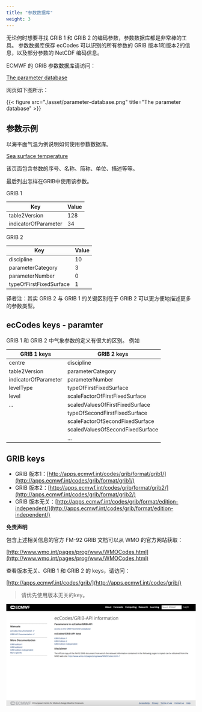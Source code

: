 ```yaml
---
title: "参数数据库"
weight: 3
---
```


无论何时想要寻找 GRIB 1 和 GRIB 2 的编码参数，参数数据库都是非常棒的工具。
参数数据库保存 ecCodes 可以识别的所有参数的 GRIB 版本1和版本2的信息，以及部分参数的 NetCDF 编码信息。

ECMWF 的 GRIB 参数数据库请访问：

[The parameter database](https://apps.ecmwf.int/codes/grib/param-db)

网页如下图所示：

{{< figure src="./asset/parameter-database.png" 
    title="The parameter database" >}}

## 参数示例

以海平面气温为例说明如何使用参数数据库。

[Sea surface temperature](https://apps.ecmwf.int/codes/grib/param-db?id=34)

该页面包含参数的序号、名称、简称、单位、描述等等。

最后列出怎样在GRIB中使用该参数。

GRIB 1

Key | Value
---|---
table2Version | 128
indicatorOfParameter | 34

GRIB 2

Key | Value 
---|---
discipline | 10
parameterCategory | 3
parameterNumber | 0
typeOfFirstFixedSurface | 1

译者注：其实 GRIB 2 与 GRIB 1 的关键区别在于 GRIB 2 可以更方便地描述更多的参数类型。

## ecCodes keys - paramter

GRIB 1 和 GRIB 2 中气象参数的定义有很大的区别。
例如

GRIB 1 keys | GRIB 2 keys
------------|------------
centre | discipline
table2Version | parameterCategory
indicatorOfParameter | parameterNumber
levelType | typeOfFirstFixedSurface
level | scaleFactorOfFirstFixedSurface
...  | scaledValuesOfFirstFixedSurface
|    | typeOfSecondFirstFixedSurface
|    | scaleFactorOfSecondFixedSurface
|    | scaledValuesOfSecondFixedSurface
|    | ...


## GRIB keys

- GRIB 版本1：[http://apps.ecmwf.int/codes/grib/format/grib1/](http://apps.ecmwf.int/codes/grib/format/grib1/)
- GRIB 版本2：[http://apps.ecmwf.int/codes/grib/format/grib2/](http://apps.ecmwf.int/codes/grib/format/grib2/)
- GRIB 版本无关：[http://apps.ecmwf.int/codes/grib/format/edition-independent/](http://apps.ecmwf.int/codes/grib/format/edition-independent/)

**免责声明**

包含上述相关信息的官方 FM-92 GRIB 文档可以从 WMO 的官方网站获取：

[http://www.wmo.int/pages/prog/www/WMOCodes.html](http://www.wmo.int/pages/prog/www/WMOCodes.html)

查看版本无关、GRIB 1 和 GRIB 2 的 keys，请访问：

[http://apps.ecmwf.int/codes/grib/](http://apps.ecmwf.int/codes/grib/)

> 请优先使用版本无关的key。

![](asset/ecmwf_grib_api_info.png)